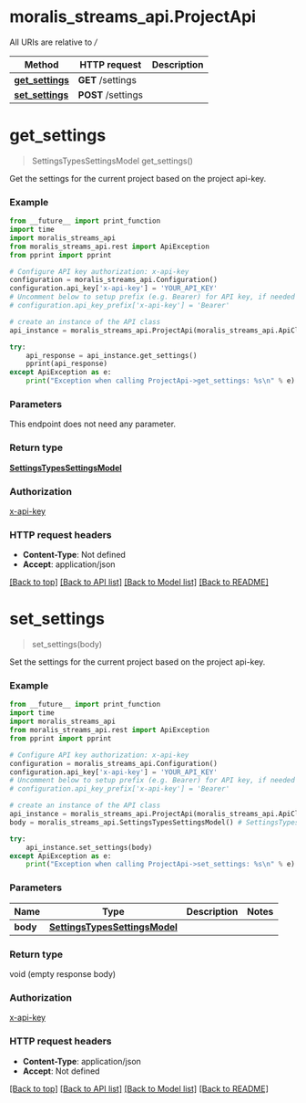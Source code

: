 # moralis_streams_api.ProjectApi

All URIs are relative to */*

Method | HTTP request | Description
------------- | ------------- | -------------
[**get_settings**](ProjectApi.md#get_settings) | **GET** /settings | 
[**set_settings**](ProjectApi.md#set_settings) | **POST** /settings | 

# **get_settings**
> SettingsTypesSettingsModel get_settings()



Get the settings for the current project based on the project api-key.

### Example
```python
from __future__ import print_function
import time
import moralis_streams_api
from moralis_streams_api.rest import ApiException
from pprint import pprint

# Configure API key authorization: x-api-key
configuration = moralis_streams_api.Configuration()
configuration.api_key['x-api-key'] = 'YOUR_API_KEY'
# Uncomment below to setup prefix (e.g. Bearer) for API key, if needed
# configuration.api_key_prefix['x-api-key'] = 'Bearer'

# create an instance of the API class
api_instance = moralis_streams_api.ProjectApi(moralis_streams_api.ApiClient(configuration))

try:
    api_response = api_instance.get_settings()
    pprint(api_response)
except ApiException as e:
    print("Exception when calling ProjectApi->get_settings: %s\n" % e)
```

### Parameters
This endpoint does not need any parameter.

### Return type

[**SettingsTypesSettingsModel**](SettingsTypesSettingsModel.md)

### Authorization

[x-api-key](../README.md#x-api-key)

### HTTP request headers

 - **Content-Type**: Not defined
 - **Accept**: application/json

[[Back to top]](#) [[Back to API list]](../README.md#documentation-for-api-endpoints) [[Back to Model list]](../README.md#documentation-for-models) [[Back to README]](../README.md)

# **set_settings**
> set_settings(body)



Set the settings for the current project based on the project api-key.

### Example
```python
from __future__ import print_function
import time
import moralis_streams_api
from moralis_streams_api.rest import ApiException
from pprint import pprint

# Configure API key authorization: x-api-key
configuration = moralis_streams_api.Configuration()
configuration.api_key['x-api-key'] = 'YOUR_API_KEY'
# Uncomment below to setup prefix (e.g. Bearer) for API key, if needed
# configuration.api_key_prefix['x-api-key'] = 'Bearer'

# create an instance of the API class
api_instance = moralis_streams_api.ProjectApi(moralis_streams_api.ApiClient(configuration))
body = moralis_streams_api.SettingsTypesSettingsModel() # SettingsTypesSettingsModel | 

try:
    api_instance.set_settings(body)
except ApiException as e:
    print("Exception when calling ProjectApi->set_settings: %s\n" % e)
```

### Parameters

Name | Type | Description  | Notes
------------- | ------------- | ------------- | -------------
 **body** | [**SettingsTypesSettingsModel**](SettingsTypesSettingsModel.md)|  | 

### Return type

void (empty response body)

### Authorization

[x-api-key](../README.md#x-api-key)

### HTTP request headers

 - **Content-Type**: application/json
 - **Accept**: Not defined

[[Back to top]](#) [[Back to API list]](../README.md#documentation-for-api-endpoints) [[Back to Model list]](../README.md#documentation-for-models) [[Back to README]](../README.md)

